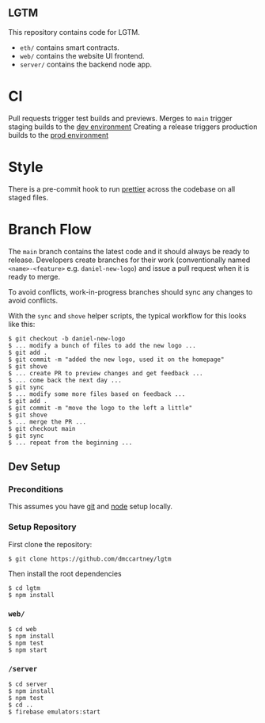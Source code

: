 ## LGTM
This repository contains code for LGTM.
- `eth/` contains smart contracts.
- `web/` contains the website UI frontend.
- `server/` contains the backend node app.

# CI
Pull requests trigger test builds and previews.
Merges to `main` trigger staging builds to the [dev environment](https://lgtm-info-dev.web.app/)
Creating a release triggers production builds to the [prod environment](https://lgtm.info)

# Style
There is a pre-commit hook to run [prettier](https://prettier.io/) across the codebase on all staged files.

# Branch Flow
The `main` branch contains the latest code and it should always be ready to release.
Developers create branches for their work (conventionally named `<name>-<feature>` e.g. `daniel-new-logo`)
and issue a pull request when it is ready to merge.

To avoid conflicts, work-in-progress branches should sync any changes to avoid conflicts.

With the `sync` and `shove` helper scripts, the typical workflow for this looks like this:

```
$ git checkout -b daniel-new-logo
$ ... modify a bunch of files to add the new logo ...
$ git add .
$ git commit -m "added the new logo, used it on the homepage"
$ git shove
$ ... create PR to preview changes and get feedback ...
$ ... come back the next day ...
$ git sync
$ ... modify some more files based on feedback ...
$ git add .
$ git commit -m "move the logo to the left a little"
$ git shove
$ ... merge the PR ...
$ git checkout main
$ git sync
$ ... repeat from the beginning ...
```

## Dev Setup
### Preconditions
This assumes you have [git](https://git-scm.com/book/en/v2/Getting-Started-Installing-Git) and [node](https://nodejs.org/) setup locally.

### Setup Repository
First clone the repository:
```
$ git clone https://github.com/dmccartney/lgtm
```

Then install the root dependencies
```
$ cd lgtm
$ npm install
```

### `web/`
```
$ cd web
$ npm install
$ npm test
$ npm start
```

### `/server`
```
$ cd server
$ npm install
$ npm test
$ cd ..
$ firebase emulators:start
```